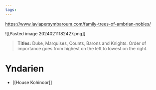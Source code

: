 ```yaml
---
tags:
---
```

https://www.laviapersymbaroum.com/family-trees-of-ambrian-nobles/


![[Pasted image 20240211182427.png]]
> **Titles:** Duke, Marquises, Counts, Barons and Knights. Order of importance goes from highest on the left to lowest on the right.
# Yndarien
- [[House Kohinoor]]